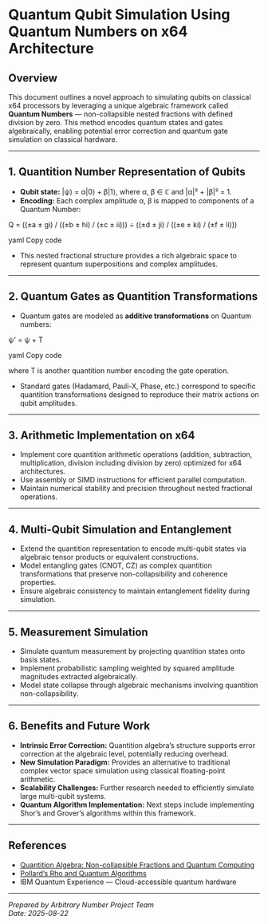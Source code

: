 <!--
Licensed under the Apache License, Version 2.0 (the "License");
you may not use this file except in compliance with the License.
You may obtain a copy of the License at
 
    http://www.apache.org/licenses/LICENSE-2.0

Unless required by applicable law or agreed to in writing, software
distributed under the License is distributed on an "AS IS" BASIS,
WITHOUT WARRANTIES OR CONDITIONS OF ANY KIND, either express or implied.
See the License for the specific language governing permissions and
limitations under the License.

Copyright (c) Arbitrary Number Project Team. All rights reserved.
-->
# Quantum Qubit Simulation Using Quantum Numbers on x64 Architecture

## Overview

This document outlines a novel approach to simulating qubits on classical x64 processors by leveraging a unique algebraic framework called **Quantum Numbers** — non-collapsible nested fractions with defined division by zero. This method encodes quantum states and gates algebraically, enabling potential error correction and quantum gate simulation on classical hardware.

---

## 1. Quantition Number Representation of Qubits

- **Qubit state:** |ψ⟩ = α|0⟩ + β|1⟩, where α, β ∈ ℂ and |α|² + |β|² = 1.
- **Encoding:** Each complex amplitude α, β is mapped to components of a Quantum Number:

Q = ((±a ± gi) / ((±b ± hi) / (±c ± ii))) ÷ ((±d ± ji) / ((±e ± ki) / (±f ± li)))

yaml
Copy code

- This nested fractional structure provides a rich algebraic space to represent quantum superpositions and complex amplitudes.

---

## 2. Quantum Gates as Quantition Transformations

- Quantum gates are modeled as **additive transformations** on Quantum numbers:

ψ' = ψ + T

yaml
Copy code

where T is another quantition number encoding the gate operation.

- Standard gates (Hadamard, Pauli-X, Phase, etc.) correspond to specific quantition transformations designed to reproduce their matrix actions on qubit amplitudes.

---

## 3. Arithmetic Implementation on x64

- Implement core quantition arithmetic operations (addition, subtraction, multiplication, division including division by zero) optimized for x64 architectures.
- Use assembly or SIMD instructions for efficient parallel computation.
- Maintain numerical stability and precision throughout nested fractional operations.

---

## 4. Multi-Qubit Simulation and Entanglement

- Extend the quantition representation to encode multi-qubit states via algebraic tensor products or equivalent constructions.
- Model entangling gates (CNOT, CZ) as complex quantition transformations that preserve non-collapsibility and coherence properties.
- Ensure algebraic consistency to maintain entanglement fidelity during simulation.

---

## 5. Measurement Simulation

- Simulate quantum measurement by projecting quantition states onto basis states.
- Implement probabilistic sampling weighted by squared amplitude magnitudes extracted algebraically.
- Model state collapse through algebraic mechanisms involving quantition non-collapsibility.

---

## 6. Benefits and Future Work

- **Intrinsic Error Correction:** Quantition algebra’s structure supports error correction at the algebraic level, potentially reducing overhead.
- **New Simulation Paradigm:** Provides an alternative to traditional complex vector space simulation using classical floating-point arithmetic.
- **Scalability Challenges:** Further research needed to efficiently simulate large multi-qubit systems.
- **Quantum Algorithm Implementation:** Next steps include implementing Shor’s and Grover’s algorithms within this framework.

---

## References

- [Quantition Algebra: Non-collapsible Fractions and Quantum Computing](#)
- [Pollard’s Rho and Quantum Algorithms](#)
- IBM Quantum Experience — Cloud-accessible quantum hardware

---

*Prepared by Arbitrary Number Project Team*  
*Date: 2025-08-22*
